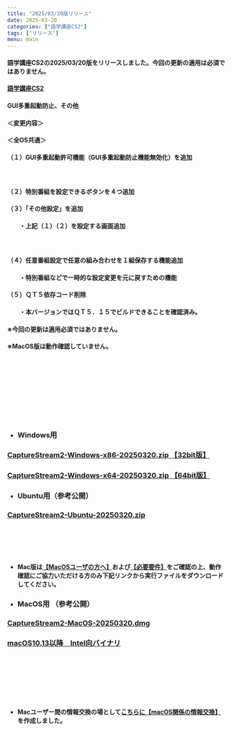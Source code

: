 ```yaml
---
title: "2025/03/20版リリース"
date: 2025-03-20
categories: ["語学講座CS2"]
tags: ["リリース"]
menu: main
---
```

#### 語学講座CS2の2025/03/20版をリリースしました。今回の更新の適用は必須ではありません。
####                
#### [語学講座CS2](https://csreviser.github.io/CaptureStream2/)
####  
####  GUI多重起動防止、その他

#### ＜変更内容＞　　　
#### ＜全OS共通＞
#### （１）GUI多重起動許可機能（GUI多重起動防止機能無効化）を追加
#### 　　
#### （２）特別番組を設定できるボタンを４つ追加
#### 
#### （３）「その他設定」を追加
#### 　　・上記（１）（２）を設定する画面追加
#### 　　
#### （４）任意番組設定で任意の組み合わせを１組保存する機能追加
#### 　　・特別番組などで一時的な設定変更を元に戻すための機能
#### 
#### （５）ＱＴ５依存コード削除
#### 　　・本バージョンではＱＴ５．１５でビルドできることを確認済み。
#### 
#### ※今回の更新は適用必須ではありません。
#### ※MacOS版は動作確認していません。
####  　　　  
####  　　　  
####  　　　  
####  　
* ### Windows用
### [CaptureStream2-Windows-x86-20250320.zip 【32bit版】](https://github.com/CSReviser/CaptureStream2/releases/download/20250320/CaptureStream2-Windows-x86-20250320.zip)
### [CaptureStream2-Windows-x64-20250320.zip 【64bit版】](https://github.com/CSReviser/CaptureStream2/releases/download/20250320/CaptureStream2-Windows-x64-20250320.zip) 　　　　　　　　　　　　　　　　　　

* ### Ubuntu用（参考公開）     
### [CaptureStream2-Ubuntu-20250320.zip](https://github.com/CSReviser/CaptureStream2/releases/download/20250320/CaptureStream2-Ubuntu-20250320.zip)
####  　　　  
####  
####  　　　  
####  

* **Mac版は[【MacOSユーザの方へ】](https://csreviser.github.io/CaptureStream2/macos)および[【必要要件】](https://csreviser.github.io/CaptureStream2/requirements)をご確認の上、動作確認にご協力いただける方のみ下記リンクから実行ファイルをダウンロードしてください。**  
* ### MacOS用 （参考公開）  
### [CaptureStream2-MacOS-20250320.dmg](https://github.com/CSReviser/CaptureStream2/releases/download/20250320/CaptureStream2-MacOS-20250320.dmg)
### [macOS10.13以降　Intel向バイナリ](https://github.com/CSReviser/CaptureStream2/releases/download/20250320/CaptureStream2-MacOS-qt5-Intel-20250320.dmg)
####  　　　  
####  　　　  
####  　　　  
  * **Macユーザー間の情報交換の場として[こちらに【macOS関係の情報交換】](https://github.com/CSReviser/CaptureStream2/discussions/24)を作成しました。**
####  　　
####  　　　  
####  　　　  
####  
